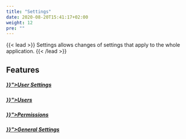 ```yaml
---
title: "Settings"
date: 2020-08-20T15:41:17+02:00
weight: 12
pre: ""
---
```


{{< lead >}}
Settings allows changes of settings that apply to the whole application.
{{< /lead >}}

## Features


<div class="row py-4 mb">
	<div class="col-md-3" >
		<div class="card d-flex border-0">
            <div class="card-img-top mt-4">
                <span class="fas fa-user fa-4x text-secondary"></span>
            </div>
			<div class="card-body">
				<h5 class="card-title">
					<a href="{{< ref "/content/settings/user-settings/_index.md" >}}">User Settings</a>
				</h5>
			</div>
		</div>
	</div>
    <div class="col-md-3">
		<div class="card d-flex border-0">
            <div class="card-img-top mt-4">
                <span class="fas fa-users fa-4x text-secondary"></span>
            </div>
			<div class="card-body">
				<h5 class="card-title">
					<a href="{{< ref "/content/settings/users/_index.md" >}}">Users</a>
				</h5>
			</div>
		</div>
	</div>
    <div class="col-md-3">
		<div class="card d-flex border-0">
            <div class="card-img-top mt-4">
                <span class="far fa-check-square fa-4x text-secondary"></span>
            </div>
			<div class="card-body">
				<h5 class="card-title">
					<a href="{{< ref "/content/settings/permissions/_index.md" >}}">Permissions</a>
				</h5>
			</div>
		</div>
	</div>
    <div class="col-md-3">
		<div class="card d-flex border-0">
            <div class="card-img-top mt-4">
                <span class="fas fa-cog fa-4x text-secondary"></span>
            </div>
			<div class="card-body">
				<h5 class="card-title">
					<a href="{{< ref "/content/settings/general-settings/_index.md" >}}">General Settings</a>
				</h5>
			</div>
		</div>
	</div>
</div>